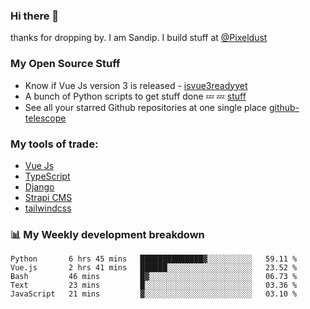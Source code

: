 ### Hi there 👋

thanks for dropping by.
I am Sandip. I build stuff at [@Pixeldust](github.com/pixeldust-in/)

###  **My Open Source Stuff**

 - Know if Vue Js version 3 is released -  [isvue3readyyet](https://github.com/sandiprb/isvue3readyyet)
 - A bunch of Python scripts to get stuff done 💤 💤 [stuff](https://github.com/sandiprb/stuff)
 - See all your starred Github repositories at one single place [github-telescope](https://github.com/sandiprb/github-telescope)



###  **My tools of trade:**
 - [Vue Js](https://github.com/vuejs/vue/)
 - [TypeScript](https://github.com/microsoft/TypeScript)
 - [Django](github.com/django/django)
 - [Strapi CMS](github.com/strapi/strapi)
 - [tailwindcss](https://github.com/tailwindlabs/tailwindcss)


###  📊 **My Weekly development breakdown**
<!--START_SECTION:waka-->
```text
Python       6 hrs 45 mins   ██████████████▓░░░░░░░░░░   59.11 % 
Vue.js       2 hrs 41 mins   ██████░░░░░░░░░░░░░░░░░░░   23.52 % 
Bash         46 mins         █▓░░░░░░░░░░░░░░░░░░░░░░░   06.73 % 
Text         23 mins         █░░░░░░░░░░░░░░░░░░░░░░░░   03.36 % 
JavaScript   21 mins         ▓░░░░░░░░░░░░░░░░░░░░░░░░   03.10 % 
```
<!--END_SECTION:waka-->
